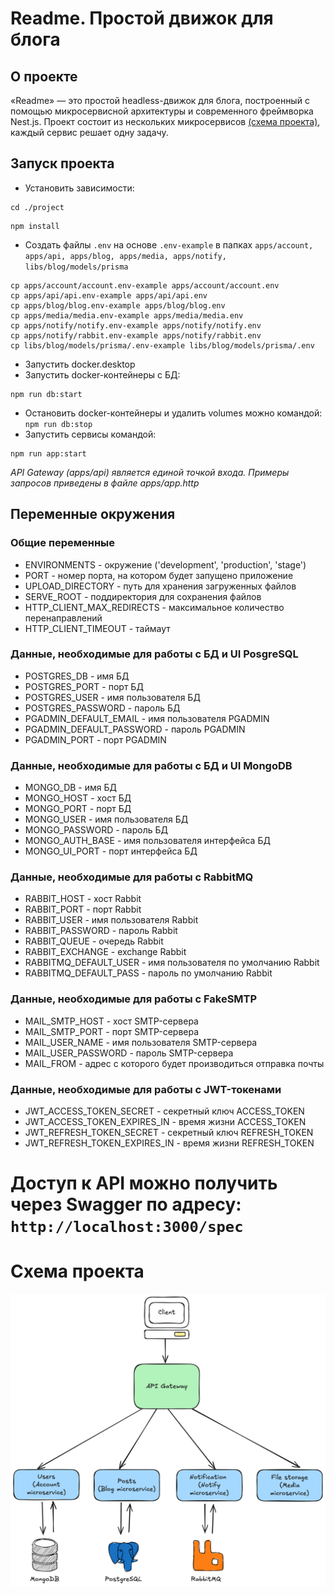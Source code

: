 # Readme. Простой движок для блога

## О проекте

«Readme» — это простой headless-движок для блога, построенный с помощью микросервисной архитектуры и современного фреймворка Nest.js. Проект состоит из нескольких микросервисов [(схема проекта)](#схема-проекта), каждый сервис решает одну задачу.

## Запуск проекта

- Установить зависимости:

```
cd ./project
```

```
npm install
```

- Создать файлы `.env` на основе `.env-example` в папках `apps/account, apps/api, apps/blog, apps/media, apps/notify, libs/blog/models/prisma`

```
cp apps/account/account.env-example apps/account/account.env
cp apps/api/api.env-example apps/api/api.env
cp apps/blog/blog.env-example apps/blog/blog.env
cp apps/media/media.env-example apps/media/media.env
cp apps/notify/notify.env-example apps/notify/notify.env
cp apps/notify/rabbit.env-example apps/notify/rabbit.env
cp libs/blog/models/prisma/.env-example libs/blog/models/prisma/.env
```

- Запустить docker.desktop
- Запустить docker-контейнеры с БД:

```
npm run db:start
```

- Остановить docker-контейнеры и удалить volumes можно командой: `npm run db:stop`
- Запустить сервисы командой:

```
npm run app:start
```

_API Gateway (apps/api) является единой точкой входа. Примеры запросов приведены в файле apps/app.http_

## Переменные окружения

### Общие переменные

- ENVIRONMENTS - окружение ('development', 'production', 'stage')
- PORT - номер порта, на котором будет запущено приложение
- UPLOAD_DIRECTORY - путь для хранения загруженных файлов
- SERVE_ROOT - поддиректория для сохранения файлов
- HTTP_CLIENT_MAX_REDIRECTS - максимальное количество перенаправлений
- HTTP_CLIENT_TIMEOUT - таймаут

### Данные, необходимые для работы с БД и UI PosgreSQL

- POSTGRES_DB - имя БД
- POSTGRES_PORT - порт БД
- POSTGRES_USER - имя пользователя БД
- POSTGRES_PASSWORD - пароль БД
- PGADMIN_DEFAULT_EMAIL - имя пользователя PGADMIN
- PGADMIN_DEFAULT_PASSWORD - пароль PGADMIN
- PGADMIN_PORT - порт PGADMIN

### Данные, необходимые для работы с БД и UI MongoDB

- MONGO_DB - имя БД
- MONGO_HOST - хост БД
- MONGO_PORT - порт БД
- MONGO_USER - имя пользователя БД
- MONGO_PASSWORD - пароль БД
- MONGO_AUTH_BASE - имя пользователя интерфейса БД
- MONGO_UI_PORT - порт интерфейса БД

### Данные, необходимые для работы с RabbitMQ

- RABBIT_HOST - хост Rabbit
- RABBIT_PORT - порт Rabbit
- RABBIT_USER - имя пользователя Rabbit
- RABBIT_PASSWORD - пароль Rabbit
- RABBIT_QUEUE - очередь Rabbit
- RABBIT_EXCHANGE - exchange Rabbit
- RABBITMQ_DEFAULT_USER - имя пользователя по умолчанию Rabbit
- RABBITMQ_DEFAULT_PASS - пароль по умолчанию Rabbit

### Данные, необходимые для работы с FakeSMTP

- MAIL_SMTP_HOST - хост SMTP-сервера
- MAIL_SMTP_PORT - порт SMTP-сервера
- MAIL_USER_NAME - имя пользователя SMTP-сервера
- MAIL_USER_PASSWORD - пароль SMTP-сервера
- MAIL_FROM - адрес с которого будет производиться отправка почты

### Данные, необходимые для работы с JWT-токенами

- JWT_ACCESS_TOKEN_SECRET - секретный ключ ACCESS_TOKEN
- JWT_ACCESS_TOKEN_EXPIRES_IN - время жизни ACCESS_TOKEN
- JWT_REFRESH_TOKEN_SECRET - секретный ключ REFRESH_TOKEN
- JWT_REFRESH_TOKEN_EXPIRES_IN - время жизни REFRESH_TOKEN

# Доступ к API можно получить через Swagger по адресу: `http://localhost:3000/spec`

# Схема проекта

![specification](./specification.png)
